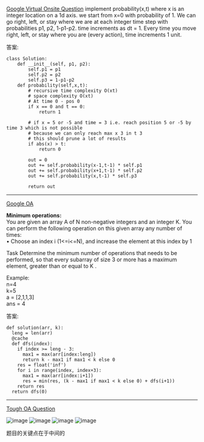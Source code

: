 [Google Virtual Onsite Question](https://leetcode.com/discuss/interview-question/1797257/Google-Virtual-Onsite-Question)
implement probability(x,t) where x is an integer location on a 1d axis. we start from x=0 with probability of 1. We can go right, left, or stay where we are at each integer time step with probabilities p1, p2, 1-p1-p2. time increments as dt = 1. Every time you move right, left, or stay where you are (every action), time increments 1 unit.

答案:
```
class Solution:
    def __init__(self, p1, p2):
        self.p1 = p1
        self.p2 = p2
        self.p3 = 1-p1-p2
    def probability(self,x,t):
        # recursive time complexity O(xt)
        # space complexity O(xt)
        # At time 0 - pos 0
        if x == 0 and t == 0:
            return 1

        # if x = 5 or -5 and time = 3 i.e. reach position 5 or -5 by time 3 which is not possible
        # because we can only reach max x 3 in t 3
        # this should prune a lot of results
        if abs(x) > t:
            return 0

        out = 0
        out += self.probability(x-1,t-1) * self.p1
        out += self.probability(x+1,t-1) * self.p2
        out += self.probability(x,t-1) * self.p3

        return out
```

---------------------------

[Google OA](https://leetcode.com/discuss/interview-question/2616448/Google-OA)

**Minimum operations:**  
You are given an array A of N non-negative integers and an integer K. You can perform the following operation on this given array any number of times:  
• Choose an index i (1<=i<=N), and increase the element at this index by 1

Task Determine the minimum number of operations that needs to be performed, so that every subarray of size 3 or more has a maximum element, greater than or equal to K .

Example:  
n=4  
k=5  
a = [2,1,1,3]  
ans = 4

答案:
```
def solution(arr, k):
  leng = len(arr)
  @cache
  def dfs(index):
    if index >= leng - 3:
      max1 = max(arr[index:leng])
      return k - max1 if max1 < k else 0
    res = float('inf')
    for i in range(index, index+3):
      max1 = max(arr[index:i+1]) 
      res = min(res, (k - max1 if max1 < k else 0) + dfs(i+1))
    return res
  return dfs(0)
  ```

-------------

[Tough OA Question](https://leetcode.com/discuss/interview-question/2699186/Tough-OA-Question)

![image](https://assets.leetcode.com/users/images/1c76bc47-cc98-4192-a3fa-60afd310d305_1665678155.4840589.jpeg)
![image](https://assets.leetcode.com/users/images/6cb34eb3-1c9d-4e62-bcb1-ea4748aa20bc_1665678170.4263608.jpeg)
![image](https://assets.leetcode.com/users/images/c516be46-ffea-4966-a33a-0e0f282a1109_1665678180.0722504.jpeg)
![image](https://assets.leetcode.com/users/images/b0f3a76d-e1fc-45e9-8eec-f207faac7cfd_1665678182.5647662.jpeg)

题目的关键点在于中间的



<!--stackedit_data:
eyJoaXN0b3J5IjpbMTg4ODcyNTI3NSwxNTQzNzc4MDc1LDczMD
k5ODExNl19
-->